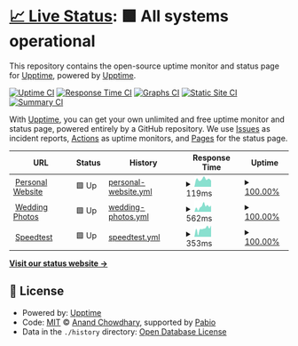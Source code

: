 # [📈 Live Status](https://upptime.github.io/upptime): <!--live status--> **🟩 All systems operational**

This repository contains the open-source uptime monitor and status page for [Upptime](https://upptime.js.org), powered by [Upptime](https://github.com/upptime/upptime).

[![Uptime CI](https://github.com/floriscornel/upptime/workflows/Uptime%20CI/badge.svg)](https://github.com/floriscornel/upptime/actions?query=workflow%3A%22Uptime+CI%22)
[![Response Time CI](https://github.com/floriscornel/upptime/workflows/Response%20Time%20CI/badge.svg)](https://github.com/floriscornel/upptime/actions?query=workflow%3A%22Response+Time+CI%22)
[![Graphs CI](https://github.com/floriscornel/upptime/workflows/Graphs%20CI/badge.svg)](https://github.com/floriscornel/upptime/actions?query=workflow%3A%22Graphs+CI%22)
[![Static Site CI](https://github.com/floriscornel/upptime/workflows/Static%20Site%20CI/badge.svg)](https://github.com/floriscornel/upptime/actions?query=workflow%3A%22Static+Site+CI%22)
[![Summary CI](https://github.com/floriscornel/upptime/workflows/Summary%20CI/badge.svg)](https://github.com/floriscornel/upptime/actions?query=workflow%3A%22Summary+CI%22)

With [Upptime](https://upptime.js.org), you can get your own unlimited and free uptime monitor and status page, powered entirely by a GitHub repository. We use [Issues](https://github.com/upptime/upptime/issues) as incident reports, [Actions](https://github.com/floriscornel/upptime/actions) as uptime monitors, and [Pages](https://upptime.github.io/upptime) for the status page.

<!--start: status pages-->
<!-- This summary is generated by Upptime (https://github.com/upptime/upptime) -->
<!-- Do not edit this manually, your changes will be overwritten -->
<!-- prettier-ignore -->
| URL | Status | History | Response Time | Uptime |
| --- | ------ | ------- | ------------- | ------ |
| <img alt="" src="https://icons.duckduckgo.com/ip3/floriscornel.nl.ico" height="13"> [Personal Website](https://floriscornel.nl) | 🟩 Up | [personal-website.yml](https://github.com/floriscornel/upptime/commits/HEAD/history/personal-website.yml) | <details><summary><img alt="Response time graph" src="./graphs/personal-website/response-time-week.png" height="20"> 119ms</summary><br><a href="https://upptime.floriscornel.nl/history/personal-website"><img alt="Response time 167" src="https://img.shields.io/endpoint?url=https%3A%2F%2Fraw.githubusercontent.com%2Ffloriscornel%2Fupptime%2FHEAD%2Fapi%2Fpersonal-website%2Fresponse-time.json"></a><br><a href="https://upptime.floriscornel.nl/history/personal-website"><img alt="24-hour response time 98" src="https://img.shields.io/endpoint?url=https%3A%2F%2Fraw.githubusercontent.com%2Ffloriscornel%2Fupptime%2FHEAD%2Fapi%2Fpersonal-website%2Fresponse-time-day.json"></a><br><a href="https://upptime.floriscornel.nl/history/personal-website"><img alt="7-day response time 119" src="https://img.shields.io/endpoint?url=https%3A%2F%2Fraw.githubusercontent.com%2Ffloriscornel%2Fupptime%2FHEAD%2Fapi%2Fpersonal-website%2Fresponse-time-week.json"></a><br><a href="https://upptime.floriscornel.nl/history/personal-website"><img alt="30-day response time 125" src="https://img.shields.io/endpoint?url=https%3A%2F%2Fraw.githubusercontent.com%2Ffloriscornel%2Fupptime%2FHEAD%2Fapi%2Fpersonal-website%2Fresponse-time-month.json"></a><br><a href="https://upptime.floriscornel.nl/history/personal-website"><img alt="1-year response time 167" src="https://img.shields.io/endpoint?url=https%3A%2F%2Fraw.githubusercontent.com%2Ffloriscornel%2Fupptime%2FHEAD%2Fapi%2Fpersonal-website%2Fresponse-time-year.json"></a></details> | <details><summary><a href="https://upptime.floriscornel.nl/history/personal-website">100.00%</a></summary><a href="https://upptime.floriscornel.nl/history/personal-website"><img alt="All-time uptime 100.00%" src="https://img.shields.io/endpoint?url=https%3A%2F%2Fraw.githubusercontent.com%2Ffloriscornel%2Fupptime%2FHEAD%2Fapi%2Fpersonal-website%2Fuptime.json"></a><br><a href="https://upptime.floriscornel.nl/history/personal-website"><img alt="24-hour uptime 100.00%" src="https://img.shields.io/endpoint?url=https%3A%2F%2Fraw.githubusercontent.com%2Ffloriscornel%2Fupptime%2FHEAD%2Fapi%2Fpersonal-website%2Fuptime-day.json"></a><br><a href="https://upptime.floriscornel.nl/history/personal-website"><img alt="7-day uptime 100.00%" src="https://img.shields.io/endpoint?url=https%3A%2F%2Fraw.githubusercontent.com%2Ffloriscornel%2Fupptime%2FHEAD%2Fapi%2Fpersonal-website%2Fuptime-week.json"></a><br><a href="https://upptime.floriscornel.nl/history/personal-website"><img alt="30-day uptime 100.00%" src="https://img.shields.io/endpoint?url=https%3A%2F%2Fraw.githubusercontent.com%2Ffloriscornel%2Fupptime%2FHEAD%2Fapi%2Fpersonal-website%2Fuptime-month.json"></a><br><a href="https://upptime.floriscornel.nl/history/personal-website"><img alt="1-year uptime 100.00%" src="https://img.shields.io/endpoint?url=https%3A%2F%2Fraw.githubusercontent.com%2Ffloriscornel%2Fupptime%2FHEAD%2Fapi%2Fpersonal-website%2Fuptime-year.json"></a></details>
| <img alt="" src="https://icons.duckduckgo.com/ip3/photos.asami-floris.com.ico" height="13"> [Wedding Photos](https://photos.asami-floris.com) | 🟩 Up | [wedding-photos.yml](https://github.com/floriscornel/upptime/commits/HEAD/history/wedding-photos.yml) | <details><summary><img alt="Response time graph" src="./graphs/wedding-photos/response-time-week.png" height="20"> 562ms</summary><br><a href="https://upptime.floriscornel.nl/history/wedding-photos"><img alt="Response time 453" src="https://img.shields.io/endpoint?url=https%3A%2F%2Fraw.githubusercontent.com%2Ffloriscornel%2Fupptime%2FHEAD%2Fapi%2Fwedding-photos%2Fresponse-time.json"></a><br><a href="https://upptime.floriscornel.nl/history/wedding-photos"><img alt="24-hour response time 655" src="https://img.shields.io/endpoint?url=https%3A%2F%2Fraw.githubusercontent.com%2Ffloriscornel%2Fupptime%2FHEAD%2Fapi%2Fwedding-photos%2Fresponse-time-day.json"></a><br><a href="https://upptime.floriscornel.nl/history/wedding-photos"><img alt="7-day response time 562" src="https://img.shields.io/endpoint?url=https%3A%2F%2Fraw.githubusercontent.com%2Ffloriscornel%2Fupptime%2FHEAD%2Fapi%2Fwedding-photos%2Fresponse-time-week.json"></a><br><a href="https://upptime.floriscornel.nl/history/wedding-photos"><img alt="30-day response time 967" src="https://img.shields.io/endpoint?url=https%3A%2F%2Fraw.githubusercontent.com%2Ffloriscornel%2Fupptime%2FHEAD%2Fapi%2Fwedding-photos%2Fresponse-time-month.json"></a><br><a href="https://upptime.floriscornel.nl/history/wedding-photos"><img alt="1-year response time 453" src="https://img.shields.io/endpoint?url=https%3A%2F%2Fraw.githubusercontent.com%2Ffloriscornel%2Fupptime%2FHEAD%2Fapi%2Fwedding-photos%2Fresponse-time-year.json"></a></details> | <details><summary><a href="https://upptime.floriscornel.nl/history/wedding-photos">100.00%</a></summary><a href="https://upptime.floriscornel.nl/history/wedding-photos"><img alt="All-time uptime 43.07%" src="https://img.shields.io/endpoint?url=https%3A%2F%2Fraw.githubusercontent.com%2Ffloriscornel%2Fupptime%2FHEAD%2Fapi%2Fwedding-photos%2Fuptime.json"></a><br><a href="https://upptime.floriscornel.nl/history/wedding-photos"><img alt="24-hour uptime 100.00%" src="https://img.shields.io/endpoint?url=https%3A%2F%2Fraw.githubusercontent.com%2Ffloriscornel%2Fupptime%2FHEAD%2Fapi%2Fwedding-photos%2Fuptime-day.json"></a><br><a href="https://upptime.floriscornel.nl/history/wedding-photos"><img alt="7-day uptime 100.00%" src="https://img.shields.io/endpoint?url=https%3A%2F%2Fraw.githubusercontent.com%2Ffloriscornel%2Fupptime%2FHEAD%2Fapi%2Fwedding-photos%2Fuptime-week.json"></a><br><a href="https://upptime.floriscornel.nl/history/wedding-photos"><img alt="30-day uptime 49.58%" src="https://img.shields.io/endpoint?url=https%3A%2F%2Fraw.githubusercontent.com%2Ffloriscornel%2Fupptime%2FHEAD%2Fapi%2Fwedding-photos%2Fuptime-month.json"></a><br><a href="https://upptime.floriscornel.nl/history/wedding-photos"><img alt="1-year uptime 43.07%" src="https://img.shields.io/endpoint?url=https%3A%2F%2Fraw.githubusercontent.com%2Ffloriscornel%2Fupptime%2FHEAD%2Fapi%2Fwedding-photos%2Fuptime-year.json"></a></details>
| <img alt="" src="https://icons.duckduckgo.com/ip3/speedtest.floriscornel.nl.ico" height="13"> [Speedtest](https://speedtest.floriscornel.nl) | 🟩 Up | [speedtest.yml](https://github.com/floriscornel/upptime/commits/HEAD/history/speedtest.yml) | <details><summary><img alt="Response time graph" src="./graphs/speedtest/response-time-week.png" height="20"> 353ms</summary><br><a href="https://upptime.floriscornel.nl/history/speedtest"><img alt="Response time 362" src="https://img.shields.io/endpoint?url=https%3A%2F%2Fraw.githubusercontent.com%2Ffloriscornel%2Fupptime%2FHEAD%2Fapi%2Fspeedtest%2Fresponse-time.json"></a><br><a href="https://upptime.floriscornel.nl/history/speedtest"><img alt="24-hour response time 496" src="https://img.shields.io/endpoint?url=https%3A%2F%2Fraw.githubusercontent.com%2Ffloriscornel%2Fupptime%2FHEAD%2Fapi%2Fspeedtest%2Fresponse-time-day.json"></a><br><a href="https://upptime.floriscornel.nl/history/speedtest"><img alt="7-day response time 353" src="https://img.shields.io/endpoint?url=https%3A%2F%2Fraw.githubusercontent.com%2Ffloriscornel%2Fupptime%2FHEAD%2Fapi%2Fspeedtest%2Fresponse-time-week.json"></a><br><a href="https://upptime.floriscornel.nl/history/speedtest"><img alt="30-day response time 821" src="https://img.shields.io/endpoint?url=https%3A%2F%2Fraw.githubusercontent.com%2Ffloriscornel%2Fupptime%2FHEAD%2Fapi%2Fspeedtest%2Fresponse-time-month.json"></a><br><a href="https://upptime.floriscornel.nl/history/speedtest"><img alt="1-year response time 362" src="https://img.shields.io/endpoint?url=https%3A%2F%2Fraw.githubusercontent.com%2Ffloriscornel%2Fupptime%2FHEAD%2Fapi%2Fspeedtest%2Fresponse-time-year.json"></a></details> | <details><summary><a href="https://upptime.floriscornel.nl/history/speedtest">100.00%</a></summary><a href="https://upptime.floriscornel.nl/history/speedtest"><img alt="All-time uptime 43.05%" src="https://img.shields.io/endpoint?url=https%3A%2F%2Fraw.githubusercontent.com%2Ffloriscornel%2Fupptime%2FHEAD%2Fapi%2Fspeedtest%2Fuptime.json"></a><br><a href="https://upptime.floriscornel.nl/history/speedtest"><img alt="24-hour uptime 100.00%" src="https://img.shields.io/endpoint?url=https%3A%2F%2Fraw.githubusercontent.com%2Ffloriscornel%2Fupptime%2FHEAD%2Fapi%2Fspeedtest%2Fuptime-day.json"></a><br><a href="https://upptime.floriscornel.nl/history/speedtest"><img alt="7-day uptime 100.00%" src="https://img.shields.io/endpoint?url=https%3A%2F%2Fraw.githubusercontent.com%2Ffloriscornel%2Fupptime%2FHEAD%2Fapi%2Fspeedtest%2Fuptime-week.json"></a><br><a href="https://upptime.floriscornel.nl/history/speedtest"><img alt="30-day uptime 49.58%" src="https://img.shields.io/endpoint?url=https%3A%2F%2Fraw.githubusercontent.com%2Ffloriscornel%2Fupptime%2FHEAD%2Fapi%2Fspeedtest%2Fuptime-month.json"></a><br><a href="https://upptime.floriscornel.nl/history/speedtest"><img alt="1-year uptime 43.05%" src="https://img.shields.io/endpoint?url=https%3A%2F%2Fraw.githubusercontent.com%2Ffloriscornel%2Fupptime%2FHEAD%2Fapi%2Fspeedtest%2Fuptime-year.json"></a></details>

<!--end: status pages-->

[**Visit our status website →**](https://upptime.github.io/upptime)

## 📄 License

- Powered by: [Upptime](https://github.com/upptime/upptime)
- Code: [MIT](./LICENSE) © [Anand Chowdhary](https://anandchowdhary.com), supported by [Pabio](https://pabio.com)
- Data in the `./history` directory: [Open Database License](https://opendatacommons.org/licenses/odbl/1-0/)
